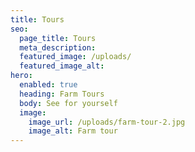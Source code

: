 ```yaml
---
title: Tours
seo:
  page_title: Tours
  meta_description: 
  featured_image: /uploads/
  featured_image_alt: 
hero:
  enabled: true
  heading: Farm Tours
  body: See for yourself
  image:
    image_url: /uploads/farm-tour-2.jpg
    image_alt: Farm tour
---
```

